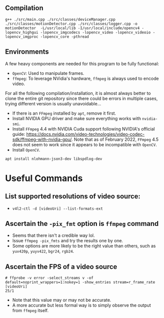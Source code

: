 ## Compilation

```
g++ ./src/main.cpp ./src/classes/deviceManager.cpp ./src/classes/motionDetector.cpp ./src/classes/logger.cpp -o motionDetector  -L/usr/local/lib -I/usr/local/include/opencv4 -lopencv_highgui -lopencv_imgcodecs -lopencv_video -lopencv_videoio -lopencv_imgproc -lopencv_core -pthread
```

## Environments

A few heavy components are needed for this program to be fully functional:

* `OpenCV`: Used to manipulate frames.
* `ffmpeg`: To leverage NVidia's hardware, `ffmpeg` is always used to encode video.

For all the following compilation/installation, it is almost always better to
clone the entire git repository since there could be errors in multiple cases,
trying different version is usually unavoidable...

* If there is an `FFmpeg` installed by `apt`, remove it first.
* Install NVIDIA GPU driver and make sure everything works with `nvidia-smi`.
* Install `FFmpeg` 4.4 with NVIDIA Cuda support following NVIDIA's official guide: https://docs.nvidia.com/video-technologies/video-codec-sdk/ffmpeg-with-nvidia-gpu/. Note that as of February 2022, `FFmpeg` 4.5 does not seem to work since it appears to be incompatible with `OpenCV`.
* Install `OpenCV`.

```
apt install nlohmann-json3-dev libspdlog-dev
```

# Useful Commands

## List supported resolutions of video source:

* `v4l2-ctl -d [videoUri] --list-formats-ext`

## Ascertain the `-pix_fmt` option is `ffmpeg` command

* Seems that there isn't a credible way lol.
* Issue `ffmpeg -pix_fmts` and try the results one by one.
* Some options are more likely to be the right value than others, such as `yuv420p`, `yuyv422`, `bgr24`, `rgb24`.

## Ascertain the FPS of a video source
```
# ffprobe -v error -select_streams v -of default=noprint_wrappers=1:nokey=1 -show_entries stream=r_frame_rate [videoUri]
25/1
```
* Note that this value may or may not be accurate.
* A more accurate but less formal way is to simply observe the output from `ffmpeg` itself.
